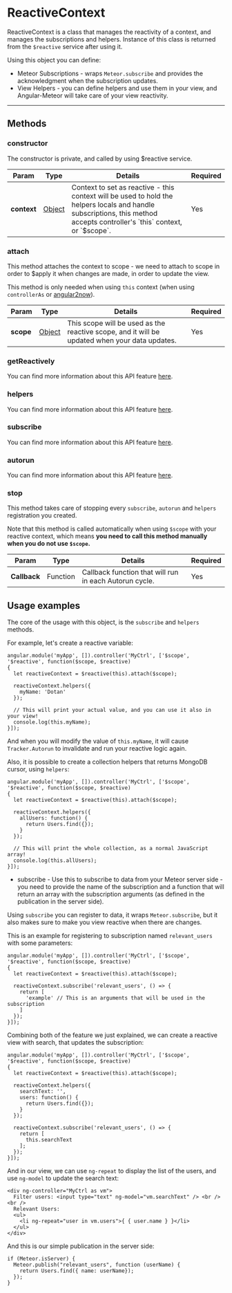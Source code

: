 # ReactiveContext

ReactiveContext is a class that manages the reactivity of a context, and manages the subscriptions and helpers.
Instance of this class is returned from the `$reactive` service after using it.

Using this object you can define:

* Meteor Subscriptions - wraps `Meteor.subscribe` and provides the acknowledgment when the subscription updates.
* View Helpers - you can define helpers and use them in your view, and Angular-Meteor will take care of your view reactivity.

---------

## Methods

### constructor

The constructor is private, and called by using $reactive service.

<table class="variables-matrix input-arguments">
  <thead>
  <tr>
    <th>Param</th>
    <th>Type</th>
    <th>Details</th>
    <th>Required</th>
  </tr>
  </thead>
  <tbody>
  <tr>
    <td><strong>context</strong></td>
    <td>
      <a href="" class="label type-hint type-hint-object">Object</a>
    </td>
    <td>Context to set as reactive - this context will be used to hold the helpers locals and handle subscriptions, this method accepts controller's `this` context, or `$scope`.</td>
    <td>Yes</td>
  </tr>
  </tbody>
</table>

### attach

This method attaches the context to scope - we need to attach to scope in order to $apply it when changes are made, in order to update the view.

This method is only needed when using `this` context (when using `controllerAs` or [angular2now](https://github.com/pbastowski/angular2-now)).

<table class="variables-matrix input-arguments">
  <thead>
  <tr>
    <th>Param</th>
    <th>Type</th>
    <th>Details</th>
    <th>Required</th>
  </tr>
  </thead>
  <tbody>
  <tr>
    <td><strong>scope</strong></td>
    <td>
      <a href="" class="label type-hint type-hint-object">Object</a>
    </td>
    <td>This scope will be used as the reactive scope, and it will be updated when your data updates.</td>
    <td>Yes</td>
  </tr>
  </tbody>
</table>

### getReactively

You can find more information about this API feature [here](/api/1.3.1/get-reactively).

### helpers

You can find more information about this API feature [here](/api/1.3.1/helpers).

### subscribe

You can find more information about this API feature [here](/api/1.3.1/subscribe).

### autorun

You can find more information about this API feature [here](/api/1.3.1/autorun).

### stop

This method takes care of stopping every `subscribe`, `autorun` and `helpers` registration you created.

Note that this method is called automatically when using `$scope` with your reactive context, which means <strong>you need to call this method manually when you do not use `$scope`.</strong>

<table class="variables-matrix input-arguments">
  <thead>
  <tr>
    <th>Param</th>
    <th>Type</th>
    <th>Details</th>
    <th>Required</th>
  </tr>
  </thead>
  <tbody>
  <tr>
    <td><strong>Callback</strong></td>
    <td>
      Function
    </td>
    <td>Callback function that will run in each Autorun cycle.</td>
    <td>Yes</td>
  </tr>
  </tbody>
</table>


## Usage examples

The core of the usage with this object, is the `subscribe` and `helpers` methods.

For example, let's create a reactive variable:

    angular.module('myApp', []).controller('MyCtrl', ['$scope', '$reactive', function($scope, $reactive)
    {
      let reactiveContext = $reactive(this).attach($scope);

      reactiveContext.helpers({
        myName: 'Dotan'
      });

      // This will print your actual value, and you can use it also in your view!
      console.log(this.myName);
    }]);

And when you will modify the value of `this.myName`, it will cause `Tracker.Autorun` to invalidate and run your reactive logic again.

Also, it is possible to create a collection helpers that returns MongoDB cursor, using `helpers`:

    angular.module('myApp', []).controller('MyCtrl', ['$scope', '$reactive', function($scope, $reactive)
    {
      let reactiveContext = $reactive(this).attach($scope);

      reactiveContext.helpers({
        allUsers: function() {
          return Users.find({});
        }
      });

      // This will print the whole collection, as a normal JavaScript array!
      console.log(this.allUsers);
    }]);



* subscribe - Use this to subscribe to data from your Meteor server side - you need to provide the name of the subscription and a function that will return an array with the subscription arguments (as defined in the publication in the server side).

Using `subscribe` you can register to data, it wraps `Meteor.subscribe`, but it also makes sure to make you view reactive when there are changes.

This is an example for registering to subscription named `relevant_users` with some parameters:

    angular.module('myApp', []).controller('MyCtrl', ['$scope', '$reactive', function($scope, $reactive)
    {
      let reactiveContext = $reactive(this).attach($scope);

      reactiveContext.subscribe('relevant_users', () => {
        return [
          'example' // This is an arguments that will be used in the subscription
        ]
      });
    }]);


Combining both of the feature we just explained, we can create a reactive view with search, that updates the subscription:

    angular.module('myApp', []).controller('MyCtrl', ['$scope', '$reactive', function($scope, $reactive)
    {
      let reactiveContext = $reactive(this).attach($scope);

      reactiveContext.helpers({
        searchText: '',
        users: function() {
          return Users.find({});
        }
      });

      reactiveContext.subscribe('relevant_users', () => {
        return [
          this.searchText
        ];
      });
    }]);

And in our view, we can use `ng-repeat` to display the list of the users, and use `ng-model` to update the search text:

    <div ng-controller="MyCtrl as vm">
      Filter users: <input type="text" ng-model="vm.searchText" /> <br /><br />
      Relevant Users:
      <ul>
        <li ng-repeat="user in vm.users">{ { user.name } }</li>
      </ul>
    </div>

And this is our simple publication in the server side:

    if (Meteor.isServer) {
      Meteor.publish("relevant_users", function (userName) {
        return Users.find({ name: userName});
      });
    }
